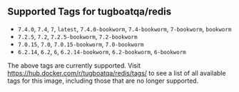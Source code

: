 ## Supported Tags for tugboatqa/redis

* `7.4.0`, `7.4`, `7`, `latest`, `7.4.0-bookworm`, `7.4-bookworm`, `7-bookworm`, `bookworm`
* `7.2.5`, `7.2`, `7.2.5-bookworm`, `7.2-bookworm`
* `7.0.15`, `7.0`, `7.0.15-bookworm`, `7.0-bookworm`
* `6.2.14`, `6.2`, `6`, `6.2.14-bookworm`, `6.2-bookworm`, `6-bookworm`

The above tags are currently supported. Visit https://hub.docker.com/r/tugboatqa/redis/tags/ to see a list of all available tags for this image, including those that are no longer supported.
